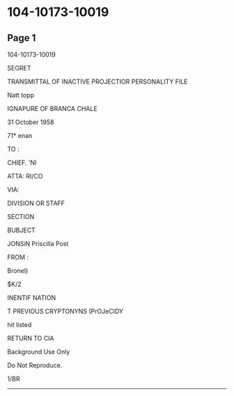 # 104-10173-10019

## Page 1

104-10173-10019

SEGRET

TRANSMITTAL OF INACTIVE PROJECTIOR PERSONALITY FILE

Natt topp

IGNAPURE OF BRANCA CHALE

31 October 1958

71* enan

TO :

CHIEF. 'NI

ATTA: RI/CO

VIA:

DIVISION OR STAFF

SECTION

BUBJECT

JONSiN Priscilla Post

FROM :

Bronel)

$K/2

INENTIF NATION

T PREVIOUS CRYPTONYNS (PrOJeCIDY

hit listed

RETURN TO CIA

Background Use Only

Do Not Reproduce.

1/BR

---

